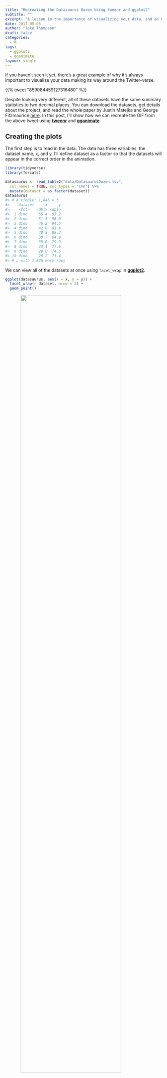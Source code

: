 ```yaml
---
title: "Recreating the Datasaurus Dozen Using tweenr and ggplot2"
subtitle: ""
excerpt: "A lesson in the importance of visualizing your data, and an opportunity to play with gganimate."
date: 2017-05-05
author: "Jake Thompson"
draft: false
categories:
  - R
tags:
  - ggplot2
  - gganimate
layout: single
---
```


If you haven’t seen it yet, there’s a great example of why it’s always important to visualize your data making its way around the Twitter-verse.

{{% tweet "859084459127316480" %}}

Despite looking very different, all of these datasets have the same summary statistics to two decimal places. You can download the datasets, get details about the project, and read the whole paper by Justin Matejka and George Fitzmaurice [here](https://www.autodeskresearch.com/publications/samestats). In this post, I’ll show how we can recreate the GIF from the above tweet using [**tweenr**](https://github.com/thomasp85/tweenr) and [**gganimate**](https://github.com/dgrtwo/gganimate).

## Creating the plots

The first step is to read in the data. The data has three variables: the dataset name, x, and y. I’ll define dataset as a factor so that the datasets will appear in the correct order in the animation.

``` r
library(tidyverse)
library(forcats)

datasaurus <- read_table2("data/DatasaurusDozen.tsv",
  col_names = TRUE, col_types = "cnn") %>%
  mutate(dataset = as_factor(dataset))
datasaurus
#> # A tibble: 1,846 × 3
#>    dataset     x     y
#>    <fct>   <dbl> <dbl>
#>  1 dino     55.4  97.2
#>  2 dino     51.5  96.0
#>  3 dino     46.2  94.5
#>  4 dino     42.8  91.4
#>  5 dino     40.8  88.3
#>  6 dino     38.7  84.9
#>  7 dino     35.6  79.9
#>  8 dino     33.1  77.6
#>  9 dino     29.0  74.5
#> 10 dino     26.2  71.4
#> # … with 1,836 more rows
```

We can view all of the datasets at once using `facet_wrap` in [**ggplot2**](http://ggplot2.tidyverse.org/).

``` r
ggplot(datasaurus, aes(x = x, y = y)) +
  facet_wrap(~ dataset, nrow = 3) +
  geom_point()
```

<img src="{{< blogdown/postref >}}index_files/figure-html/all-vis-1.png" width="80%" style="display: block; margin: auto;" />

Hard to believe all of these datasets have the same summary statistics!

## Animating the plots

For a first pass at animating these datasets, I’ll use the **gganimate** package. This works just like **ggplot** code above, just with an added `frame` aesthetic and no `facet_wrap`.

``` r
library(gganimate)

p <- ggplot(datasaurus, aes(x = x, y = y)) +
  geom_point(aes(frame = dataset))

animation::ani.options(interval = 1)
gganimate(p, title_frame = FALSE)
```

<img src="https://media.giphy.com/media/NhgAsZi9EyE3qdUSvg/giphy.gif" width="80%" style="display: block; margin: auto;" />

This is close, but not quite what I was looking for. This does indeed animate all of the datasets, but in order to duplicate the GIF above, I really want to see the points moving into their new positions for each dataset. To get this effect, I’ll use the **tweenr** package. **tweenr** takes in a list of dataframes, and then interpolates the transitions between the states.

First, I’ll create a list of the datasets.

``` r
n_datasaurus <- datasaurus %>%
  group_by(dataset) %>%
  nest() %>%
  ungroup() %>%
  add_row(dataset = "dino", data = list(.$data[[1]]))
n_datasaurus
#> # A tibble: 14 × 2
#>    dataset    data              
#>    <chr>      <list>            
#>  1 dino       <tibble [142 × 2]>
#>  2 away       <tibble [142 × 2]>
#>  3 h_lines    <tibble [142 × 2]>
#>  4 v_lines    <tibble [142 × 2]>
#>  5 x_shape    <tibble [142 × 2]>
#>  6 star       <tibble [142 × 2]>
#>  7 high_lines <tibble [142 × 2]>
#>  8 dots       <tibble [142 × 2]>
#>  9 circle     <tibble [142 × 2]>
#> 10 bullseye   <tibble [142 × 2]>
#> 11 slant_up   <tibble [142 × 2]>
#> 12 slant_down <tibble [142 × 2]>
#> 13 wide_lines <tibble [142 × 2]>
#> 14 dino       <tibble [142 × 2]>
```

I’ve also added the dino dataset again at the bottom so that the GIF with start and end with that dataset, making it seamless. I’ll then use `tween_states`, sending it the list of dataframes, and specifying the length of each state and transitions (I had to play around a bit with the numbers until I was happy with the final animation).

``` r
tween_datasaurus <- tween_states(n_datasaurus$data, tweenlength = 1,
  statelength = 0.5, ease = "sine-out", nframe = 200) %>%
  as.tibble()
tween_datasaurus
#> # A tibble: 28,400 x 5
#>        x     y .phase   .id .frame
#>    <dbl> <dbl> <chr>  <int>  <int>
#>  1  55.4  97.2 static     1      1
#>  2  51.5  96.0 static     1      1
#>  3  46.2  94.5 static     1      1
#>  4  42.8  91.4 static     1      1
#>  5  40.8  88.3 static     1      1
#>  6  38.7  84.9 static     1      1
#>  7  35.6  79.9 static     1      1
#>  8  33.1  77.6 static     1      1
#>  9  29.0  74.5 static     1      1
#> 10  26.2  71.4 static     1      1
#> # … with 28,390 more rows
```

This creates a new dataframe with the added `.frame` variable. I can then use the same **gganimate** code from above, just specifying `.frame` as the frame aesthetic instead of `dataset`.

``` r
p <- ggplot(tween_datasaurus, aes(x = x, y = y)) +
  geom_point(aes(frame = .frame))

animation::ani.options(interval = 1 / 15)
gganimate(p, title_frame = FALSE)
```

<img src="https://media.giphy.com/media/sTLW3CGIjnZdyoieoU/giphy.gif" width="80%" style="display: block; margin: auto;" />

And there you have it! Now we can see all of the points moving between each dataset!
